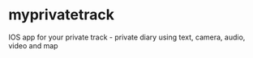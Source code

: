 # myprivatetrack
IOS app for your private track - private diary using text, camera, audio, video and map
